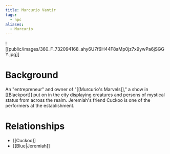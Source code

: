 ```yaml
---
title: Murcurio Vantir
tags:
  - npc
aliases:
  - Murcurio
---
```

![[public/images/360_F_732094168_ahy6U7f6H44F8aMp0jz7x9ywPa6jSGGY.jpg]]
# Background
An "entrepreneur" and owner of "[[Murcurio's Marvels]]," a show in [[Blackport]] put on in the city displaying creatures and persons of mystical status from across the realm. Jeremiah's friend Cuckoo is one of the performers at the establishment.

# Relationships
* [[Cuckoo]]
* [[Blue|Jeremiah]]